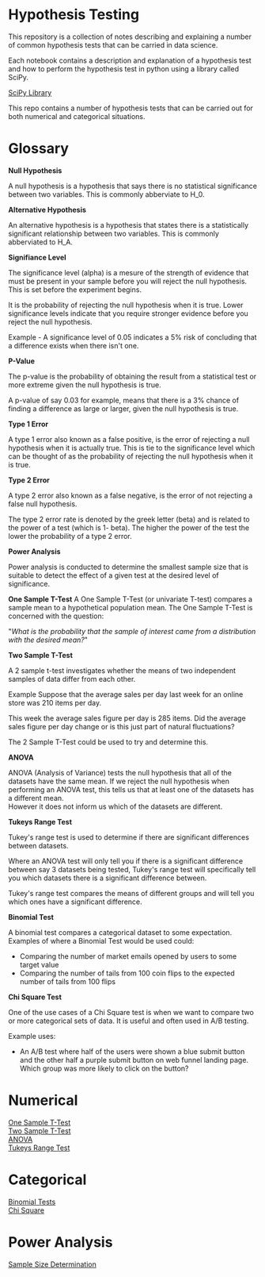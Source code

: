 # Hypothesis Testing

This repository is a collection of notes describing and explaining a number of common hypothesis tests that can be carried in data science.

Each notebook contains a description and explanation of a hypothesis test and how to perform the hypothesis test in python using a library called SciPy.

[SciPy Library](https://www.scipy.org/)

This repo contains a number of hypothesis tests that can be carried out for both numerical and categorical situations.

# Glossary

**Null Hypothesis**

A null hypothesis is a hypothesis that says there is no statistical significance between two variables. This is commonly abberviate to H_0. 

**Alternative Hypothesis**

An alternative hypothesis is a hypothesis that states there is a statistically significant relationship between two variables. This is commonly abberviated to H_A.

**Signifiance Level**

The significance level (alpha) is a mesure of the strength of evidence that must be present in your sample before you will reject the null hypothesis. This is set before the experiment begins.

It is the probability of rejecting the null hypothesis when it is true. Lower significance levels indicate that you require stronger evidence before you reject the null hypothesis.

Example - A significance level of 0.05 indicates a 5% risk of concluding that a difference exists when there isn't one.

**P-Value**

The p-value is the probability of obtaining the result from a statistical test or more extreme given the null hypothesis is true.

A p-value of say 0.03 for example, means that there is a 3% chance of finding a difference as large or larger, given the null hypothesis is true.

**Type 1 Error**

A type 1 error also known as a false positive, is the error of rejecting a null hypothesis when it is actually true. This is tie to the significance level which can be thought of as the probability of rejecting the null hypothesis when it is true.

**Type 2 Error**

A type 2 error also known as a false negative, is the error of not rejecting a false null hypothesis.

The type 2 error rate is denoted by the greek letter (beta) and is related to the power of a test (which is 1- beta). The higher the power of the test the lower the probability of a type 2 error.

**Power Analysis**

Power analysis is conducted to determine the smallest sample size that is suitable to detect the effect of a given test at the desired level of significance.

**One Sample T-Test**
A One Sample T-Test (or univariate T-test) compares a sample mean to a hypothetical population mean.
The One Sample T-Test is concerned with the question:

"*What is the probability that the sample of interest came from a distribution with the desired mean?*"

**Two Sample T-Test**

A 2 sample t-test investigates whether the means of two independent samples of data differ from each other.

Example
Suppose that the average sales per day last week for an online store was 210 items per day. 

This week the average sales figure per day is 285 items. Did the average sales figure per day change or is this just part of natural fluctuations?

The 2 Sample T-Test could be used to try and determine this.

**ANOVA**

ANOVA (Analysis of Variance) tests the null hypothesis that all of the datasets have the same mean. 
If we reject the null hypothesis when performing an ANOVA test, this tells us that at least one of the datasets has a different mean.  
However it does not inform us which of the datasets are different.

**Tukeys Range Test**

Tukey's range test is used to determine if there are significant differences between datasets.  

Where an ANOVA test will only tell you if there is a significant difference between say 3 datasets being tested, Tukey's range test will specifically tell you which datasets there is a significant difference between.  

Tukey's range test compares the means of different groups and will tell you which ones have a significant difference.

**Binomial Test**

A binomial test compares a categorical dataset to some expectation.
Examples of where a Binomial Test would be used could:

*   Comparing the number of market emails opened by users to some target value
*   Comparing the number of tails from 100 coin flips to the expected number of tails from 100 flips 

**Chi Square Test**

One of the use cases of a Chi Square test is when we want to compare two or more categorical sets of data. 
It is useful and often used in A/B testing.

Example uses:

* An A/B test where half of the users were shown a blue submit button and the other half a purple submit button on web funnel landing page. Which group was more likely to click on the button? 

# Numerical
[One Sample T-Test](https://github.com/rosslogan702/hypothesis_testing_notes/blob/master/one_sample_t_tests.ipynb)  
[Two Sample T-Test](https://github.com/rosslogan702/hypothesis_testing_notes/blob/master/two_sample_t_test.ipynb)  
[ANOVA](https://github.com/rosslogan702/hypothesis_testing_notes/blob/master/anova.ipynb)  
[Tukeys Range Test](https://github.com/rosslogan702/hypothesis_testing_notes/blob/master/tukeys_range_test.ipynb)

# Categorical
[Binomial Tests](https://github.com/rosslogan702/hypothesis_testing_notes/blob/master/binomial_test.ipynb)  
[Chi Square](https://github.com/rosslogan702/hypothesis_testing_notes/blob/master/chi_square_test.ipynb)

# Power Analysis
[Sample Size Determination](https://github.com/rosslogan702/hypothesis_testing_notes/blob/master/sample_size_determination.ipynb)
